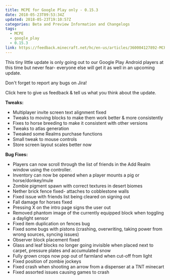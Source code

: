 ```yaml
---
title: MCPE for Google Play only - 0.15.3
date: 2018-05-23T09:53:34Z
updated: 2018-05-23T19:10:57Z
categories: Beta and Preview Information and Changelogs
tags:
  - MCPE
  - google_play
  - 0.15.3
link: https://feedback.minecraft.net/hc/en-us/articles/360004127892-MCPE-for-Google-Play-only-0-15-3
---
```


This tiny little update is only going out to our Google Play Android players at this time but never fear- everyone else will get it as well in an upcoming update.

Don\'t forget to report any bugs on Jira!

Click here to give us feedback & tell us what you think about the update.

**Tweaks:**

-   Multiplayer invite screen text alignment fixed
-   Tweaks to moving blocks to make them work better & more consistently
-   Fixes to horse breeding to make it consistent with other versions
-   Tweaks to atlas generation
-   Tweaked some Realms purchase functions
-   Small tweak to mouse controls
-   Store screen layout scales better now

**Bug Fixes:**

-   Players can now scroll through the list of friends in the Add Realm window using the controller.
-   Inventory can now be opened when a player mounts a pig or horse/donkey/mule
-   Zombie pigment spawn with correct textures in desert biomes
-   Nether brick fence fixed- attaches to cobblestone walls
-   Fixed issue with friends list being cleared on signing out
-   Fall damage for horses fixed
-   Pressing X on the intro page signs the user out
-   Removed phantom image of the currently equipped block when toggling a daylight sensor
-   Fixed item duplication on fences bug
-   Fixed some bugs with pistons (crashing, overwriting, taking power from wrong sources, syncing issues)
-   Observer block placement fixed
-   Glass and leaf blocks no longer going invisible when placed next to carpet, pressure plates and accumulated snow
-   Fully grown crops now pop out of farmland when cut-off from light
-   Fixed position of zombie jockeys
-   Fixed crash when shooting an arrow from a dispenser at a TNT minecart
-   Fixed assorted issues causing games to crash

<div>

 

</div>
